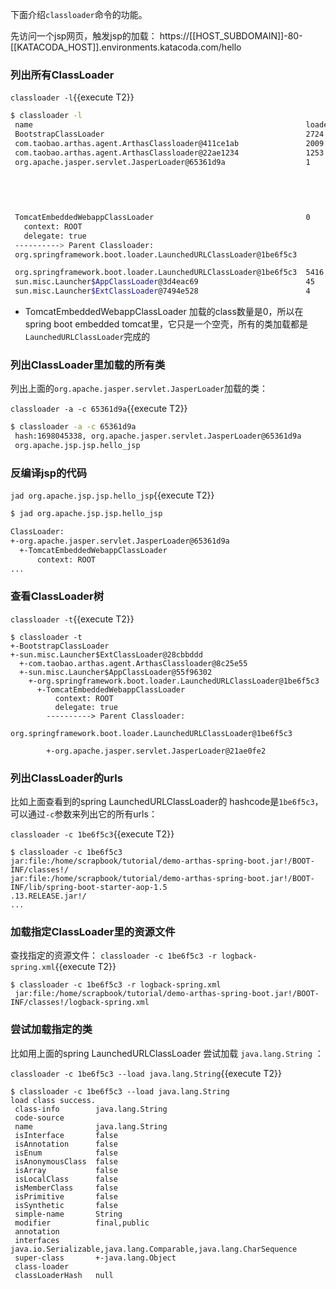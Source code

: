 

下面介绍`classloader`命令的功能。

先访问一个jsp网页，触发jsp的加载： https://[[HOST_SUBDOMAIN]]-80-[[KATACODA_HOST]].environments.katacoda.com/hello

### 列出所有ClassLoader

`classloader -l`{{execute T2}}

```bash
$ classloader -l
 name                                                             loadedCount  hash      parent
 BootstrapClassLoader                                             2724         null      null
 com.taobao.arthas.agent.ArthasClassloader@411ce1ab               2009         411ce1ab  sun.misc.Launcher$ExtClassLoader@7494e528
 com.taobao.arthas.agent.ArthasClassloader@22ae1234               1253         22ae1234  sun.misc.Launcher$ExtClassLoader@7494e528
 org.apache.jasper.servlet.JasperLoader@65361d9a                  1            65361d9a  TomcatEmbeddedWebappClassLoader
                                                                                           context: ROOT
                                                                                           delegate: true
                                                                                         ----------> Parent Classloader:
                                                                                         org.springframework.boot.loader.LaunchedURLClassLoader@1be6f5c3

 TomcatEmbeddedWebappClassLoader                                  0            8546cd5   org.springframework.boot.loader.LaunchedURLClassLoader@1be6f5c3
   context: ROOT
   delegate: true
 ----------> Parent Classloader:
 org.springframework.boot.loader.LaunchedURLClassLoader@1be6f5c3

 org.springframework.boot.loader.LaunchedURLClassLoader@1be6f5c3  5416         1be6f5c3  sun.misc.Launcher$AppClassLoader@3d4eac69
 sun.misc.Launcher$AppClassLoader@3d4eac69                        45           3d4eac69  sun.misc.Launcher$ExtClassLoader@7494e528
 sun.misc.Launcher$ExtClassLoader@7494e528                        4            7494e528  null
```

* TomcatEmbeddedWebappClassLoader 加载的class数量是0，所以在spring boot embedded tomcat里，它只是一个空壳，所有的类加载都是`LaunchedURLClassLoader`完成的


### 列出ClassLoader里加载的所有类

列出上面的`org.apache.jasper.servlet.JasperLoader`加载的类：

`classloader -a -c 65361d9a`{{execute T2}}

```bash
$ classloader -a -c 65361d9a
 hash:1698045338, org.apache.jasper.servlet.JasperLoader@65361d9a
 org.apache.jsp.jsp.hello_jsp
```

### 反编译jsp的代码

`jad org.apache.jsp.jsp.hello_jsp`{{execute T2}}

```bash
$ jad org.apache.jsp.jsp.hello_jsp

ClassLoader:
+-org.apache.jasper.servlet.JasperLoader@65361d9a
  +-TomcatEmbeddedWebappClassLoader
      context: ROOT
...
```

### 查看ClassLoader树


`classloader -t`{{execute T2}}

```
$ classloader -t
+-BootstrapClassLoader
+-sun.misc.Launcher$ExtClassLoader@28cbbddd
  +-com.taobao.arthas.agent.ArthasClassloader@8c25e55
  +-sun.misc.Launcher$AppClassLoader@55f96302
    +-org.springframework.boot.loader.LaunchedURLClassLoader@1be6f5c3
      +-TomcatEmbeddedWebappClassLoader
          context: ROOT
          delegate: true
        ----------> Parent Classloader:
        org.springframework.boot.loader.LaunchedURLClassLoader@1be6f5c3

        +-org.apache.jasper.servlet.JasperLoader@21ae0fe2
```

### 列出ClassLoader的urls

比如上面查看到的spring LaunchedURLClassLoader的 hashcode是`1be6f5c3`，可以通过`-c`参数来列出它的所有urls：

`classloader -c 1be6f5c3`{{execute T2}}

```
$ classloader -c 1be6f5c3
jar:file:/home/scrapbook/tutorial/demo-arthas-spring-boot.jar!/BOOT-INF/classes!/
jar:file:/home/scrapbook/tutorial/demo-arthas-spring-boot.jar!/BOOT-INF/lib/spring-boot-starter-aop-1.5
.13.RELEASE.jar!/
...
```

### 加载指定ClassLoader里的资源文件

查找指定的资源文件： `classloader -c 1be6f5c3 -r logback-spring.xml`{{execute T2}}

```
$ classloader -c 1be6f5c3 -r logback-spring.xml
 jar:file:/home/scrapbook/tutorial/demo-arthas-spring-boot.jar!/BOOT-INF/classes!/logback-spring.xml
```

### 尝试加载指定的类

比如用上面的spring LaunchedURLClassLoader 尝试加载 `java.lang.String` ：

`classloader -c 1be6f5c3 --load java.lang.String`{{execute T2}}

```
$ classloader -c 1be6f5c3 --load java.lang.String
load class success.
 class-info        java.lang.String
 code-source
 name              java.lang.String
 isInterface       false
 isAnnotation      false
 isEnum            false
 isAnonymousClass  false
 isArray           false
 isLocalClass      false
 isMemberClass     false
 isPrimitive       false
 isSynthetic       false
 simple-name       String
 modifier          final,public
 annotation
 interfaces        java.io.Serializable,java.lang.Comparable,java.lang.CharSequence
 super-class       +-java.lang.Object
 class-loader
 classLoaderHash   null
```

